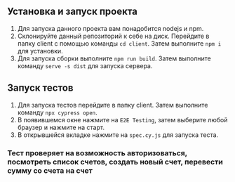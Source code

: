 ## Установка и запуск проекта
1. Для запуска данного проекта вам понадобится nodejs и npm.  
2. Склонируйте данный репозиторий к себе на диск. Перейдите в папку client с помощью команды `cd client`. Затем выполните `npm i` для установки.
3. Для запуска сборки выполните `npm run build`. Затем выполните команду `serve -s dist` для запуска сервера.

## Запуск тестов
1. Для запуска тестов перейдите в папку client. Затем выполните команду `npx cypress open`.
2. В появившемся окне нажмите на `E2E Testing`, затем выберите любой браузер и нажмите на старт.
3. В открывшейся вкладке нажмите на `spec.cy.js` для запуска теста.

### Тест проверяет на возможность авторизоваться, посмотреть список счетов, создать новый счет, перевести сумму со счета на счет